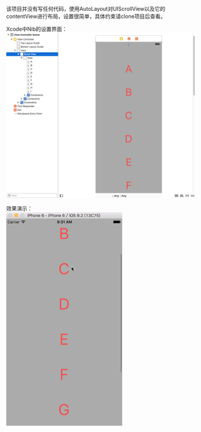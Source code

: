 该项目并没有写任何代码，使用AutoLayout对UIScrollView以及它的contentView进行布局，设置很简单，具体约束请clone项目后查看。<br/>

Xcode中Nib的设置界面：<br/>
![Xcode中Nib的设置界面](https://github.com/MRsummer/UISCrollViewAutoLayoutDemo/blob/master/Resouces/show.png)

效果演示：<br/>
![效果演示](https://github.com/MRsummer/UISCrollViewAutoLayoutDemo/blob/master/Resouces/show.gif)

